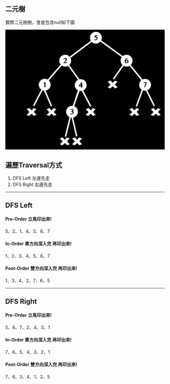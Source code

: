 ## 二元樹

實際二元樹樹，會是包含null如下圖

![](./img/1670413035968.jpg)


## 遍歷Traversal方式

1. DFS Left  左邊先走
2. DFS Right 右邊先走

-----

## DFS Left 

#### Pre-Order 立馬印出來!
5、2、1、4、3、6、7

#### In-Order 單方向深入完 再印出來!
1、2、3、4、5、6、7


#### Post-Order 雙方向深入完 再印出來!
1、3、4、2、7、6、5


-----

## DFS Right 

#### Pre-Order 立馬印出來!
5、6、7、2、4、3、1

#### In-Order 單方向深入完 再印出來!
7、6、5、4、3、2、1


#### Post-Order 雙方向深入完 再印出來!
7、6、3、4、1、2、5
